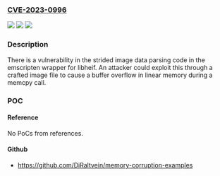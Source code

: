 ### [CVE-2023-0996](https://cve.mitre.org/cgi-bin/cvename.cgi?name=CVE-2023-0996)
![](https://img.shields.io/static/v1?label=Product&message=libheif&color=blue)
![](https://img.shields.io/static/v1?label=Version&message=%3D%201.14.2%20&color=brighgreen)
![](https://img.shields.io/static/v1?label=Vulnerability&message=CWE-120%20Buffer%20Copy%20without%20Checking%20Size%20of%20Input%20('Classic%20Buffer%20Overflow')&color=brighgreen)

### Description

There is a vulnerability in the strided image data parsing code in the emscripten wrapper for libheif. An attacker could exploit this through a crafted image file to cause a buffer overflow in linear memory during a memcpy call.

### POC

#### Reference
No PoCs from references.

#### Github
- https://github.com/DiRaltvein/memory-corruption-examples


